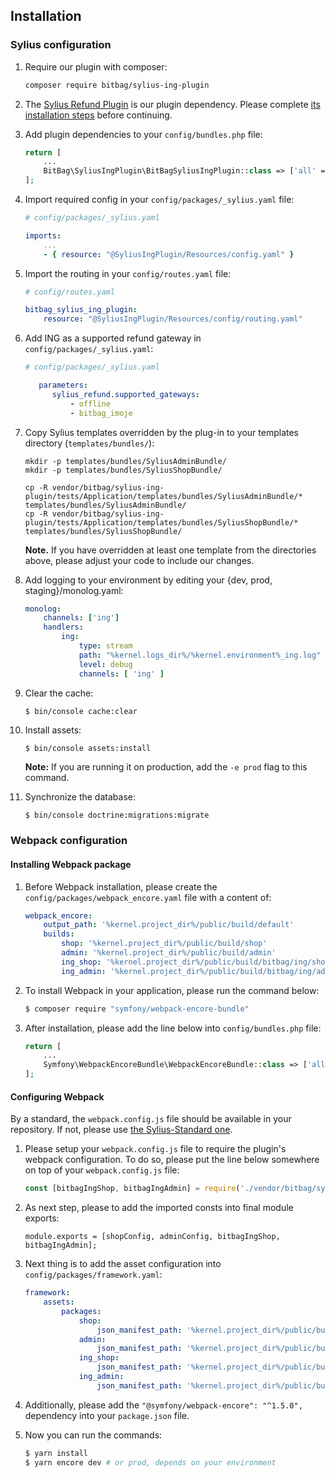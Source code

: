 ## Installation

### Sylius configuration

1. Require our plugin with composer:

    ```bash
    composer require bitbag/sylius-ing-plugin
    ```

2. The [Sylius Refund Plugin](https://github.com/Sylius/RefundPlugin) is our plugin dependency. Please complete [its installation steps](https://github.com/Sylius/RefundPlugin/blob/1.4/docs/legacy_installation.md) before continuing.

3. Add plugin dependencies to your `config/bundles.php` file:

    ```php
    return [
        ...
        BitBag\SyliusIngPlugin\BitBagSyliusIngPlugin::class => ['all' => true],
    ];
    ```

4. Import required config in your `config/packages/_sylius.yaml` file:

    ```yaml
    # config/packages/_sylius.yaml

    imports:
        ...
        - { resource: "@SyliusIngPlugin/Resources/config.yaml" }
    ```

5. Import the routing in your `config/routes.yaml` file:

    ```yaml
    # config/routes.yaml

    bitbag_sylius_ing_plugin:
        resource: "@SyliusIngPlugin/Resources/config/routing.yaml"
    ```

6. Add ING as a supported refund gateway in `config/packages/_sylius.yaml`:

    ```yaml
    # config/packages/_sylius.yaml

       parameters:
          sylius_refund.supported_gateways:
              - offline
              - bitbag_imoje
    ``` 

7. Copy Sylius templates overridden by the plug-in to your templates directory (`templates/bundles/`):

    ```
    mkdir -p templates/bundles/SyliusAdminBundle/
    mkdir -p templates/bundles/SyliusShopBundle/

    cp -R vendor/bitbag/sylius-ing-plugin/tests/Application/templates/bundles/SyliusAdminBundle/* templates/bundles/SyliusAdminBundle/
    cp -R vendor/bitbag/sylius-ing-plugin/tests/Application/templates/bundles/SyliusShopBundle/* templates/bundles/SyliusShopBundle/
    ```

    **Note.** If you have overridden at least one template from the directories above, please adjust your code to include our changes.

8. Add logging to your environment by editing your {dev, prod, staging}/monolog.yaml:

    ```yaml
    monolog:
        channels: ['ing']
        handlers:
            ing:
                type: stream
                path: "%kernel.logs_dir%/%kernel.environment%_ing.log"
                level: debug
                channels: [ 'ing' ]
    ```

9. Clear the cache:

    ```bash
    $ bin/console cache:clear
    ```

10. Install assets:

    ```
    $ bin/console assets:install
    ```

    **Note:** If you are running it on production, add the `-e prod` flag to this command.

11. Synchronize the database:

    ```
    $ bin/console doctrine:migrations:migrate
    ```

### Webpack configuration

#### Installing Webpack package

1. Before Webpack installation, please create the `config/packages/webpack_encore.yaml` file with a content of:

    ```yaml
    webpack_encore:
        output_path: '%kernel.project_dir%/public/build/default'
        builds:
            shop: '%kernel.project_dir%/public/build/shop'
            admin: '%kernel.project_dir%/public/build/admin'
            ing_shop: '%kernel.project_dir%/public/build/bitbag/ing/shop'
            ing_admin: '%kernel.project_dir%/public/build/bitbag/ing/admin'
    ```

2. To install Webpack in your application, please run the command below:

    ```bash
    $ composer require "symfony/webpack-encore-bundle"
    ```

3. After installation, please add the line below into `config/bundles.php` file:

    ```php
    return [
        ...
        Symfony\WebpackEncoreBundle\WebpackEncoreBundle::class => ['all' => true],
    ];
    ```

#### Configuring Webpack

By a standard, the `webpack.config.js` file should be available in your repository. If not, please use [the Sylius-Standard one](https://github.com/Sylius/Sylius-Standard/blob/1.11/webpack.config.js).

1. Please setup your `webpack.config.js` file to require the plugin's webpack configuration. To do so, please put the line below somewhere on top of your `webpack.config.js` file:

    ```javascript
    const [bitbagIngShop, bitbagIngAdmin] = require('./vendor/bitbag/sylius-ing-plugin/webpack.config.js');
    ```

2. As next step, please to add the imported consts into final module exports:

    ```javascripts
    module.exports = [shopConfig, adminConfig, bitbagIngShop, bitbagIngAdmin];
    ```

3. Next thing is to add the asset configuration into `config/packages/framework.yaml`:

    ```yaml
    framework:
        assets:
            packages:
                shop:
                    json_manifest_path: '%kernel.project_dir%/public/build/shop/manifest.json'
                admin:
                    json_manifest_path: '%kernel.project_dir%/public/build/admin/manifest.json'
                ing_shop:
                    json_manifest_path: '%kernel.project_dir%/public/build/bitbag/ing/shop/manifest.json'
                ing_admin:
                    json_manifest_path: '%kernel.project_dir%/public/build/bitbag/ing/admin/manifest.json'
    ```

4. Additionally, please add the `"@symfony/webpack-encore": "^1.5.0",` dependency into your `package.json` file.

5. Now you can run the commands:

    ```bash
    $ yarn install
    $ yarn encore dev # or prod, depends on your environment
    ```
